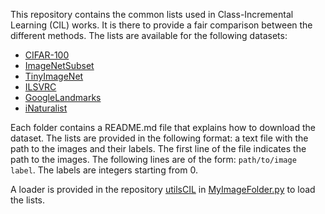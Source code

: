 This repository contains the common lists used in Class-Incremental Learning (CIL) works. It is there to provide a fair comparison between the different methods. The lists are available for the following datasets:
- [CIFAR-100](https://github.com/GregoirePetit/imagelistsCIL/blob/main/cifar100/)
- [ImageNetSubset](https://github.com/GregoirePetit/imagelistsCIL/blob/main/imagenetsubset/)
- [TinyImageNet](https://github.com/GregoirePetit/imagelistsCIL/blob/main/tinyimagenet/)
- [ILSVRC](https://github.com/GregoirePetit/imagelistsCIL/blob/main/ilsvrc/)
- [GoogleLandmarks](https://github.com/GregoirePetit/imagelistsCIL/blob/main/google_landmarks/)
- [iNaturalist](https://github.com/GregoirePetit/imagelistsCIL/blob/main/inat/)


Each folder contains a README.md file that explains how to download the dataset. The lists are provided in the following format: a text file with the path to the images and their labels. The first line of the file indicates the path to the images. The following lines are of the form: `path/to/image label`. The labels are integers starting from 0.

A loader is provided in the repository [utilsCIL](https://github.com/GregoirePetit/utilsCIL) in [MyImageFolder.py](https://github.com/GregoirePetit/utilsCIL/blob/main/MyImageFolder.py#L34) to load the lists.